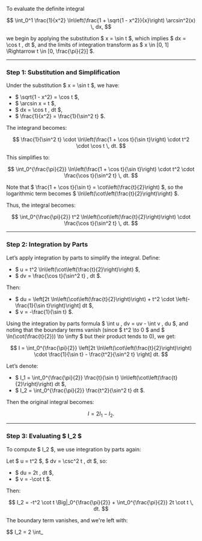 To evaluate the definite integral

$$
\int_0^1 \frac{1}{x^2} \ln\left(\frac{1 + \sqrt{1 - x^2}}{x}\right) \arcsin^2(x) \, dx,
$$

we begin by applying the substitution $ x = \sin t $, which implies $ dx = \cos t \, dt $, and the limits of integration transform as $ x \in [0, 1] \Rightarrow t \in [0, \frac{\pi}{2}] $.

---

### Step 1: Substitution and Simplification

Under the substitution $ x = \sin t $, we have:
- $ \sqrt{1 - x^2} = \cos t $,
- $ \arcsin x = t $,
- $ dx = \cos t \, dt $,
- $ \frac{1}{x^2} = \frac{1}{\sin^2 t} $.

The integrand becomes:

$$
\frac{1}{\sin^2 t} \cdot \ln\left(\frac{1 + \cos t}{\sin t}\right) \cdot t^2 \cdot \cos t \, dt.
$$

This simplifies to:

$$
\int_0^{\frac{\pi}{2}} \ln\left(\frac{1 + \cos t}{\sin t}\right) \cdot t^2 \cdot \frac{\cos t}{\sin^2 t} \, dt.
$$

Note that $ \frac{1 + \cos t}{\sin t} = \cot\left(\frac{t}{2}\right) $, so the logarithmic term becomes $ \ln\left(\cot\left(\frac{t}{2}\right)\right) $.

Thus, the integral becomes:

$$
\int_0^{\frac{\pi}{2}} t^2 \ln\left(\cot\left(\frac{t}{2}\right)\right) \cdot \frac{\cos t}{\sin^2 t} \, dt.
$$

---

### Step 2: Integration by Parts

Let’s apply integration by parts to simplify the integral. Define:

- $ u = t^2 \ln\left(\cot\left(\frac{t}{2}\right)\right) $,
- $ dv = \frac{\cos t}{\sin^2 t} \, dt $.

Then:
- $ du = \left[2t \ln\left(\cot\left(\frac{t}{2}\right)\right) + t^2 \cdot \left(-\frac{1}{\sin t}\right)\right] dt $,
- $ v = -\frac{1}{\sin t} $.

Using the integration by parts formula $ \int u \, dv = uv - \int v \, du $, and noting that the boundary terms vanish (since $ t^2 \to 0 $ and $ \ln(\cot(\frac{t}{2})) \to \infty $ but their product tends to 0), we get:

$$
I = \int_0^{\frac{\pi}{2}} \left[2t \ln\left(\cot\left(\frac{t}{2}\right)\right) \cdot \frac{1}{\sin t} - \frac{t^2}{\sin^2 t} \right] dt.
$$

Let’s denote:

- $ I_1 = \int_0^{\frac{\pi}{2}} \frac{t}{\sin t} \ln\left(\cot\left(\frac{t}{2}\right)\right) dt $,
- $ I_2 = \int_0^{\frac{\pi}{2}} \frac{t^2}{\sin^2 t} dt $.

Then the original integral becomes:

$$
I = 2I_1 - I_2.
$$

---

### Step 3: Evaluating $ I_2 $

To compute $ I_2 $, we use integration by parts again:

Let $ u = t^2 $, $ dv = \csc^2 t \, dt $, so:

- $ du = 2t \, dt $,
- $ v = -\cot t $.

Then:

$$
I_2 = -t^2 \cot t \Big|_0^{\frac{\pi}{2}} + \int_0^{\frac{\pi}{2}} 2t \cot t \, dt.
$$

The boundary term vanishes, and we're left with:

$$
I_2 = 2 \int_